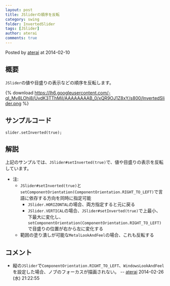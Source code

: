 ```yaml
---
layout: post
title: JSliderの順序を反転
category: swing
folder: InvertedSlider
tags: [JSlider]
author: aterai
comments: true
---
```


Posted by [aterai](http://terai.xrea.jp/aterai.html) at 2014-02-10

## 概要
`JSlider`の値や目盛りの表示などの順序を反転します。

{% download https://lh6.googleusercontent.com/-qI_Mv8LOhi8/UvdK3TThMiI/AAAAAAAAB_0/xQR9OJ1Z8xY/s800/InvertedSlider.png %}

## サンプルコード
<pre class="prettyprint"><code>slider.setInverted(true);
</code></pre>

## 解説
上記のサンプルでは、`JSlider#setInverted(true)`で、値や目盛りの表示を反転しています。

- 注:
    - `JSlider#setInverted(true)`と`setComponentOrientation(ComponentOrientation.RIGHT_TO_LEFT)`で言語に依存する方向を同時に指定可能
        - `JSlider.HORIZONTAL`の場合、両方指定すると元に戻る
        - `JSlider.VERTICAL`の場合、`JSlider#setInverted(true)`で上最小、下最大に変化し、`setComponentOrientation(ComponentOrientation.RIGHT_TO_LEFT)`で目盛りの位置が右から左に変化する
    - 範囲の塗り潰しが可能な`MetalLookAndFeel`の場合、これも反転する

<!-- dummy comment line for breaking list -->

## コメント
- 縦の`JSlider`で`ComponentOrientation.RIGHT_TO_LEFT`、`WindowsLookAndFeel`を設定した場合、ノブのフォーカスが描画されない。 -- [aterai](http://terai.xrea.jp/aterai.html) 2014-02-26 (水) 21:22:55

<!-- dummy comment line for breaking list -->

